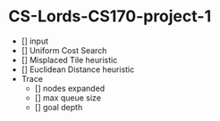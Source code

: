 # CS-Lords-CS170-project-1

- [] input
- [] Uniform Cost Search
- [] Misplaced Tile heuristic
- [] Euclidean Distance heuristic
- Trace
    - [] nodes expanded
    - [] max queue size
    - [] goal depth
